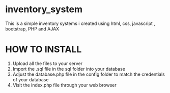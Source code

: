 # inventory_system
This is a simple inventory systems i created using html, css, javascript , bootstrap, PHP and AJAX


# HOW TO INSTALL

1. Upload all the files to your server
2. Import the .sql file in the sql folder into your database
3. Adjust the database.php file in the config folder to match the credentials of your database
4. Visit the index.php file through your web browser


